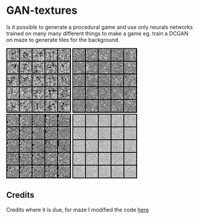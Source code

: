 # GAN-textures
Is it possible to generate a procedural game and use only neurals networks trained on many many different things to make a game eg. train a DCGAN on maze to generate tiles for the background.

<img src="images/100.png">
<img src="images/200.png">
<img src="images/300.png">
<img src="images/400.png">

## Credits

Credits where it is due, for maze I modified the code [here](https://github.com/boppreh/maze)
